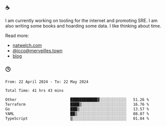 ### ☕

I am currently working on tooling for the internet and promoting SRE. I am also writing some books and hoarding some data. I like thinking about time. 

Read more:

 - [natwelch.com](https://natwelch.com)
 - [@icco@merveilles.town](https://merveilles.town/@icco)
 - [blog](https://writing.natwelch.com)

### 🕒

<!--START_SECTION:waka-->

```txt
From: 22 April 2024 - To: 22 May 2024

Total Time: 41 hrs 43 mins

Other                        ████████████▓░░░░░░░░░░░░   51.26 %
Terraform                    ████▒░░░░░░░░░░░░░░░░░░░░   16.76 %
Go                           ███▒░░░░░░░░░░░░░░░░░░░░░   13.57 %
YAML                         ██▒░░░░░░░░░░░░░░░░░░░░░░   08.87 %
TypeScript                   ▒░░░░░░░░░░░░░░░░░░░░░░░░   01.84 %
```

<!--END_SECTION:waka-->
